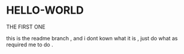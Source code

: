 # HELLO-WORLD
THE FIRST ONE

this is the readme branch , and i dont kown what it is , just do what as required me to do .
